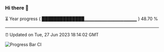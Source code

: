 ### Hi there 👋

⏳ Year progress { ██████████████▁▁▁▁▁▁▁▁▁▁▁▁▁▁▁▁ } 48.70 %

---

⏰ Updated on Tue, 27 Jun 2023 18:14:02 GMT

![Progress Bar CI](https://github.com/liununu/liununu/workflows/Progress%20Bar%20CI/badge.svg)
